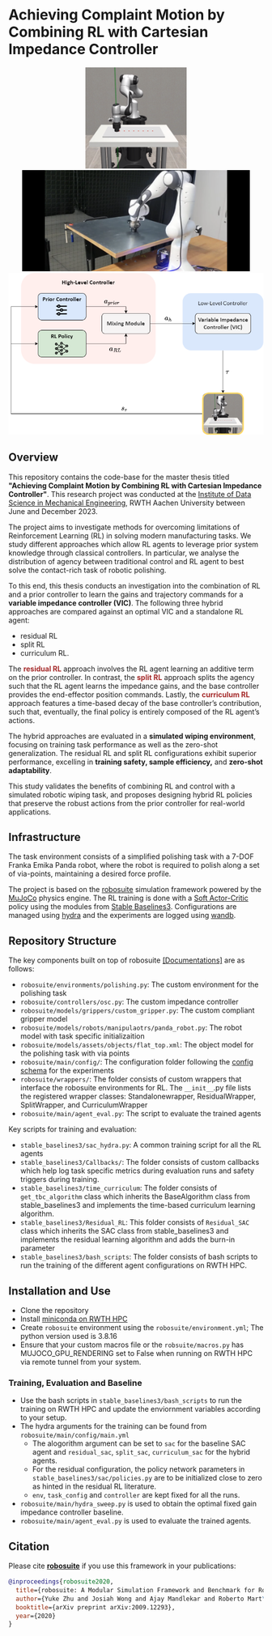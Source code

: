 # Achieving Complaint Motion by Combining RL with Cartesian Impedance Controller
<p>
<div style="text-align:center">
  <img src="docs/images/Simulation.png" height="200" width=200 style="text-align:center"/>
  <img src="docs/images/Real_robot.png"  width=450 height="200" style="text-align:center" /> 
  <img src="docs/images/high_level_loop.png" width="650" style="text-align:center"/> 
</p>

 
<div style="text-align:left">

## Overview

This repository contains the code-base for the master thesis titled **"Achieving Complaint Motion by Combining RL with Cartesian Impedance Controller"**. 
This research project was conducted at the [Institute of Data Science in Mechanical Engineering](https://www.dsme.rwth-aachen.de/go/id/ibtrg/), RWTH Aachen University between June and December 2023.

The project aims to investigate methods for overcoming limitations of Reinforcement Learning (RL) in solving modern manufacturing tasks. We study different approaches which allow RL agents to leverage prior system knowledge through classical controllers. In particular, we analyse the distribution of agency between traditional control and RL agent to best solve the contact-rich task of robotic polishing. 

To this end, this thesis conducts an investigation into the combination of
RL and a prior controller to learn the gains and trajectory commands for a **variable
impedance controller (VIC)**. The following three hybrid approaches are compared against an optimal VIC and a standalone RL agent: 
* residual RL 
* split RL 
* curriculum RL. 

The **<span style="color:brown;">residual RL** approach involves the RL agent learning
an additive term on the prior controller. In contrast, the **<span style="color:brown;">split RL** approach splits the
agency such that the RL agent learns the impedance gains, and the base controller
provides the end-effector position commands. Lastly, the **<span style="color:brown;">curriculum RL** approach
features a time-based decay of the base controller’s contribution, such that, eventually, the final policy is entirely composed of the RL agent’s actions. 

The hybrid approaches are evaluated in a **simulated wiping environment**, focusing on training
task performance as well as the zero-shot generalization. The residual RL and split
RL configurations exhibit superior performance, excelling in **training safety, sample efficiency,** and **zero-shot adaptability**. 

This study validates the benefits of combining RL and control with a simulated robotic wiping task, and proposes designing hybrid
RL policies that preserve the robust actions from the prior controller for real-world
applications.

## Infrastructure

The task environment consists of a simplified polishing task with a 7-DOF Franka Emika Panda robot, where the robot is required to polish along a set of via-points, maintaining a desired force profile.


The project is based on the [robosuite](https://robosuite.ai/) simulation framework powered by the [MuJoCo](http://mujoco.org/) physics engine. The RL training is done with a [Soft Actor-Critic](https://arxiv.org/abs/1801.01290) policy using the modules from [Stable Baselines3](https://stable-baselines3.readthedocs.io/en/master/).
Configurations are managed using [hydra](https://hydra.cc/) and the experiments are logged using [wandb](https://wandb.ai/).

## Repository Structure

The key components built on top of robosuite [[Documentations]](https://robosuite.ai/docs/overview.html) are as follows:
- `robosuite/environments/polishing.py`: The custom environment for the polishing task
- `robosuite/controllers/osc.py`: The custom impedance controller
- `robosuite/models/grippers/custom_gripper.py`: The custom compliant gripper model
- `robosuite/models/robots/manipulaotrs/panda_robot.py`: The robot model with task specific initializaition
- `robosuite/models/assets/objects/flat_top.xml`: The object model for the polishing task with via points
- `robosuite/main/config/`: The configuration folder following the [config schema](https://hydra.cc/docs/1.1/tutorials/structured_config/schema/) for the experiments
- `robosuite/wrappers/`: The folder consists of custom wrappers that interface the robosuite environments for RL. The `__init__`.py file lists the registered wrapper classes: Standalonewrapper, ResidualWrapper, SplitWrapper, and CurriculumWrapper 
- `robosuite/main/agent_eval.py`: The script to evaluate the trained agents

Key scripts for training and evaluation:
- `stable_baselines3/sac_hydra.py`: A common training script for all the RL agents
- `stable_baselines3/Callbacks/`: The folder consists of custom callbacks which help log task specific metrics during evaluation runs and safety triggers during training.
- `stable_baselines3/time_curriculum`: The folder consists of `get_tbc_algorithm` class which inherits the BaseAlgorithm class from stable_baselines3 and implements the time-based curriculum learning algorithm.
- `stable_baselines3/Residual_RL`: This folder consists of `Residual_SAC` class which inherits the SAC class from stable_baselines3 and implements the residual learning algorithm and adds the burn-in parameter
- `stable_baselines3/bash_scripts`: The folder consists of bash scripts to run the training of the different agent configurations on RWTH HPC.

## Installation and Use
- Clone the repository
- Install [miniconda on RWTH HPC](https://help.itc.rwth-aachen.de/en/service/rhr4fjjutttf/article/7230ed5050e94aacbbe1db14cada5b56/) 
- Create `robosuite` environment using the `robosuite/environment.yml`; The python version used is 3.8.16
- Ensure that your custom macros file or the `robsuite/macros.py` has MUJOCO_GPU_RENDERING set to False when running on RWTH HPC via remote tunnel from your system.

### Training, Evaluation and Baseline
- Use the bash scripts in `stable_baselines3/bash_scripts` to run the training on RWTH HPC and update the enviornment variables according to your setup.
- The hydra arguments for the training can be found from `robosuite/main/config/main.yml`
  - The alogorithm argument can be set to `sac` for the baseline SAC agent and `residual_sac`, `split_sac`, `curriculum_sac` for the hybrid agents.
  - For the residual configuration, the policy network parameters in `stable_baselines3/sac/policies.py` are to be initialized close to zero as hinted in the residual RL literature.  
  - `env`, `task_config` and `controller` are kept fixed for all the runs.
- `robosuite/main/hydra_sweep.py` is used to obtain the optimal fixed gain impedance controller baseline.
- `robosuite/main/agent_eval.py` is used to evaluate the trained agents.


## Citation
Please cite [**robosuite**](https://robosuite.ai) if you use this framework in your publications:
```bibtex
@inproceedings{robosuite2020,
  title={robosuite: A Modular Simulation Framework and Benchmark for Robot Learning},
  author={Yuke Zhu and Josiah Wong and Ajay Mandlekar and Roberto Mart\'{i}n-Mart\'{i}n and Abhishek Joshi and Soroush Nasiriany and Yifeng Zhu},
  booktitle={arXiv preprint arXiv:2009.12293},
  year={2020}
}
```
